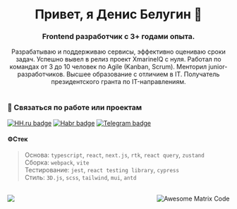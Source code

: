 <h1 align="center">Привет, я Денис Белугин 👋</h1>
<h3 align="center">Frontend разработчик с 3+ годами опыта.</h3>

<div align="center">
  Разрабатываю и поддерживаю сервисы, эффективно оцениваю сроки задач. Успешно вывел в релиз проект XmarineIQ с нуля. Работал по командах от 3 до 10 человек по Agile (Kanban, Scrum). Менторил junior-разработчиков.
Высшее образование с отличием в IT. Получатель президентского гранта по IT-направлениям.
</div>
<br/>

### 💬 Связаться по работе или проектам

[![HH.ru badge](https://img.shields.io/badge/Headhunter-ff0002)](https://hh.ru/resume/58c9ef3aff0f37c0680039ed1f714634725249)  [![Habr badge](https://img.shields.io/badge/Habr-619ebb)](https://habr.com/ru/users/NeeJed/) [![Telegram badge](https://img.shields.io/badge/Telegram-229fda)](https://t.me/@beldendev)

#### ⚙️Стек
> Основа: `typescript`, `react`, `next.js`, `rtk`, `react query`, `zustand` <br/>
> Сборка: `webpack`, `vite` <br/>
> Тестирование: `jest`, `react testing library`, `cypress` <br/>
> Стиль: `3D.js`, `scss`, `tailwind`, `mui`, `antd`
<br/>

<img src = 'https://github.com/MarikIshtar007/NeeeJed/blob/master/images/matrix.gif' alt = 'Awesome Matrix Code' align='right'/>
<img src = "https://github-readme-stats.vercel.app/api/top-langs/?username=NeeJed&layout=compact">
